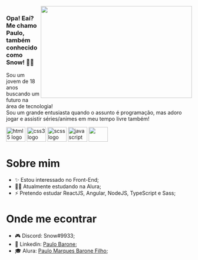 <img src="https://user-images.githubusercontent.com/98724682/179137161-fa6a248e-4517-4da6-804d-5644e629b821.svg" width="410px" height="250px" align="right">

### Opa! Eaí? Me chamo Paulo, também conhecido como Snow! 👋😎

Sou um jovem de 18 anos buscando um futuro na área de tecnologia! </br>
Sou um grande entusiasta quando o assunto é programação, mas adoro jogar e assistir séries/animes em meu tempo livre também!

<div style: display: flex; gap: 30px>
  <img src="https://cdn.jsdelivr.net/gh/devicons/devicon/icons/html5/html5-original.svg" width="52" height="40" alt="html5 logo"  />
  <img src="https://cdn.jsdelivr.net/gh/devicons/devicon/icons/css3/css3-original.svg" width="52" height="40" alt="css3 logo"  />
  <img src="https://cdn.jsdelivr.net/gh/devicons/devicon/icons/sass/sass-original.svg" width="52" height="40" alt="scss logo"/> 
  <img src="https://cdn.jsdelivr.net/gh/devicons/devicon/icons/javascript/javascript-original.svg" width="52" height="40" alt="javascript logo"  />
  <img src="https://cdn.jsdelivr.net/gh/devicons/devicon/icons/figma/figma-original.svg" width="52px" height="40" />
</div>

# Sobre mim

<ul>
  <li>✨ Estou interessado no Front-End;</li>
  <li>👨‍🎓 Atualmente estudando na Alura;</li>
  <li>⚡ Pretendo estudar ReactJS, Angular, NodeJS, TypeScript e Sass;</li>
</ul>

# Onde me econtrar

<ul>
  <li>🎮 Discord: Snow#9933;</li>
  <li>📄 Linkedin: <a href="https://linkedin.com/in/paulo-barone-795a81244">Paulo Barone</a>;</li>
  <li>‍🎓 Alura: <a href="https://cursos.alura.com.br/user/paulomarquesbaronefilho">Paulo Marques Barone Filho</a>;</li>
</ul>
